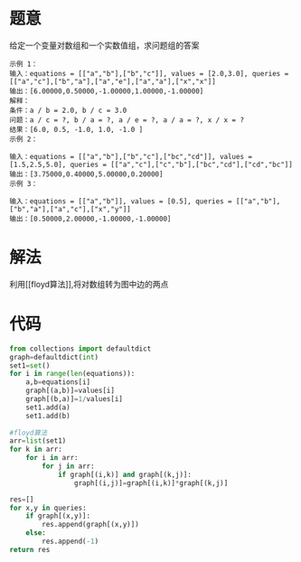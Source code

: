 # 题意

给定一个变量对数组和一个实数值组，求问题组的答案

	示例 1：
	输入：equations = [["a","b"],["b","c"]], values = [2.0,3.0], queries = [["a","c"],["b","a"],["a","e"],["a","a"],["x","x"]]
	输出：[6.00000,0.50000,-1.00000,1.00000,-1.00000]
	解释：
	条件：a / b = 2.0, b / c = 3.0
	问题：a / c = ?, b / a = ?, a / e = ?, a / a = ?, x / x = ?
	结果：[6.0, 0.5, -1.0, 1.0, -1.0 ]
	示例 2：

	输入：equations = [["a","b"],["b","c"],["bc","cd"]], values = [1.5,2.5,5.0], queries = [["a","c"],["c","b"],["bc","cd"],["cd","bc"]]
	输出：[3.75000,0.40000,5.00000,0.20000]
	示例 3：

	输入：equations = [["a","b"]], values = [0.5], queries = [["a","b"],["b","a"],["a","c"],["x","y"]]
	输出：[0.50000,2.00000,-1.00000,-1.00000]

# 解法

利用[[floyd算法]],将对数组转为图中边的两点

# 代码

```python
from collections import defaultdict
graph=defaultdict(int)
set1=set()
for i in range(len(equations)):
	a,b=equations[i]
	graph[(a,b)]=values[i]
	graph[(b,a)]=1/values[i]
	set1.add(a)
	set1.add(b)
	
#floyd算法
arr=list(set1)
for k in arr:
	for i in arr:
		for j in arr:
			if graph[(i,k)] and graph[(k,j)]:
				graph[(i,j)]=graph[(i,k)]*graph[(k,j)]

res=[]
for x,y in queries:
	if graph[(x,y)]:
		res.append(graph[(x,y)])
	else:
		res.append(-1)
return res				
```